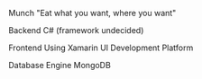 Munch
"Eat what you want, where you want"

Backend
C# (framework undecided)

Frontend
Using Xamarin UI Development Platform

Database Engine
MongoDB
